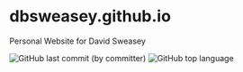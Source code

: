 # dbsweasey.github.io
Personal Website for David Sweasey

![GitHub last commit (by committer)](https://img.shields.io/github/last-commit/dbsweasey/dbsweasey.github.io) ![GitHub top language](https://img.shields.io/github/languages/top/dbsweasey/dbsweasey.github.io)


